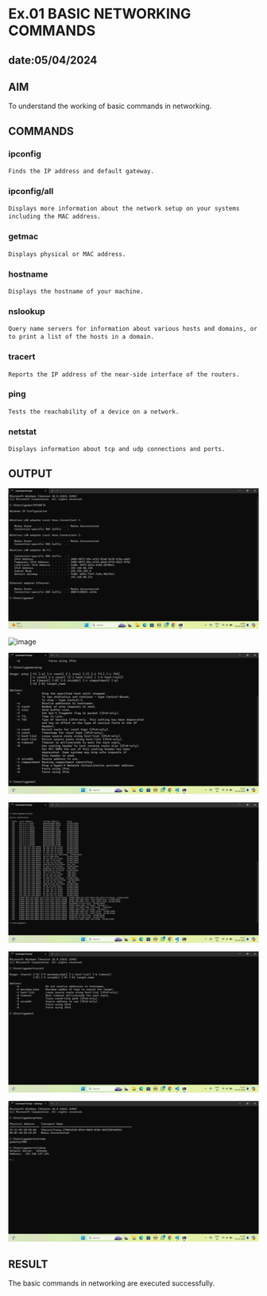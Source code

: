 # Ex.01 BASIC NETWORKING COMMANDS
## date:05/04/2024
## AIM
  To understand the working of basic commands in networking.

## COMMANDS
### ipconfig
    Finds the IP address and default gateway.
    
### ipconfig/all
    Displays more information about the network setup on your systems including the MAC address.

### getmac
    Displays physical or MAC address.

### hostname
    Displays the hostname of your machine.
    
### nslookup
    Query name servers for information about various hosts and domains, or to print a list of the hosts in a domain.
    
### tracert
    Reports the IP address of the near-side interface of the routers.

### ping
    Tests the reachability of a device on a network. 

### netstat
    Displays information about tcp and udp connections and ports.

## OUTPUT

![alt text](IPCONFIG.png) 


![image](https://github.com/GOMATHY1719/Ex01/assets/165985023/a401d45b-09ce-431c-b75f-1838f3ddd4eb)



![alt text](ping.png)


![alt text](netstat.png)


![alt text](tracert.png)


![alt text](nslookup.png)






## RESULT
  The basic commands in networking are executed successfully.
